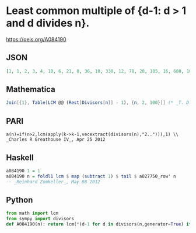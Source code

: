 # Least common multiple of \{d\-1: d \> 1 and d divides n\}\.
https://oeis.org/A084190
## JSON
```JSON
[1, 1, 2, 3, 4, 10, 6, 21, 8, 36, 10, 330, 12, 78, 28, 105, 16, 680, 18, 684, 60, 210, 22, 53130, 24, 300, 104, 702, 28, 36540, 30, 3255, 160, 528, 204, 157080, 36, 666, 228, 62244, 40, 31980, 42, 9030, 616, 990, 46, 2497110, 48, 3528, 400, 5100, 52, 468520]
```
## Mathematica
```Mathematica
Join[{1}, Table[LCM @@ (Rest[Divisors[n]] - 1), {n, 2, 100}]] (* _T. D. Noe_, Apr 25 2012 *)
```
## PARI
```PARI
a(n)=if(n>2,lcm(apply(k->k-1,vecextract(divisors(n),"2.."))),1) \\ _Charles R Greathouse IV_, Apr 25 2012
```
## Haskell
```Haskell
a084190 1 = 1
a084190 n = foldl1 lcm $ map (subtract 1) $ tail $ a027750_row' n
-- _Reinhard Zumkeller_, May 08 2012
```
## Python
```Python
from math import lcm
from sympy import divisors
def A084190(n): return lcm(*(d-1 for d in divisors(n,generator=True) if d > 1)) # _Chai Wah Wu_, Jun 25 2022
```
